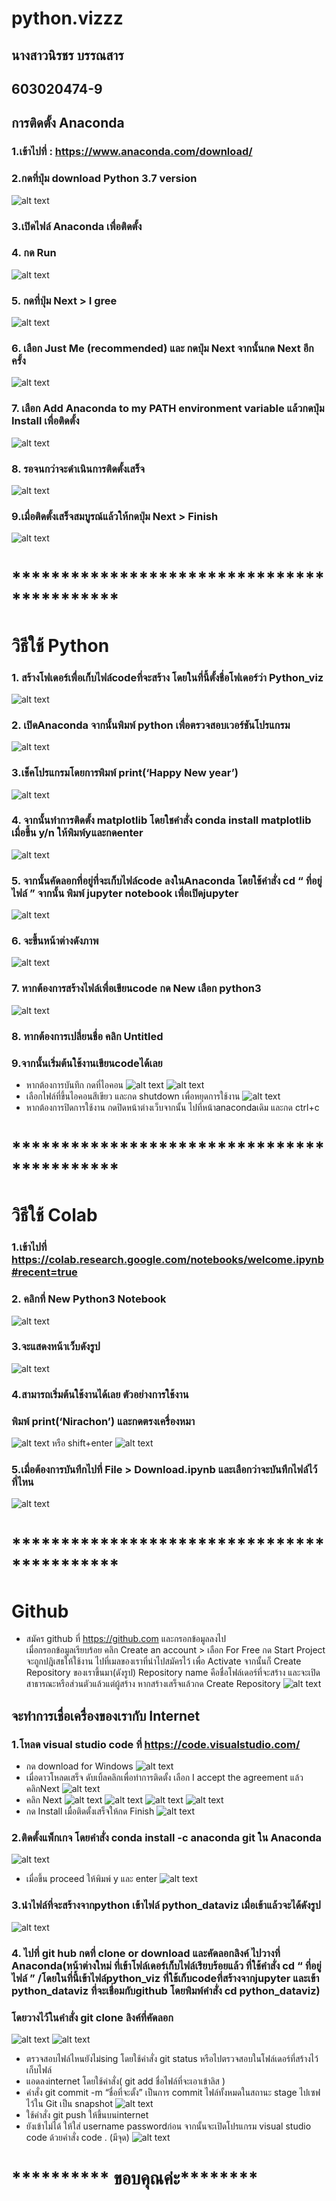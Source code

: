 # python.vizzz

## นางสาวนิรชร บรรณสาร
## 603020474-9
## การติดตั้ง Anaconda 
### 1.เข้าไปที่ :  https://www.anaconda.com/download/
### 2.กดที่ปุ่ม download  Python 3.7 version
![alt text](B1.png)
### 3.เปิดไฟล์ Anaconda เพื่อติดตั้ง
### 4. กด Run
![alt text](B2.png)
### 5.  กดที่ปุ่ม Next > I gree
![alt text](B3.png)
### 6. เลือก Just Me (recommended) และ กดปุ่ม Next จากนั้นกด Next อีกครั้ง
![alt text](B4.png)
### 7. เลือก Add Anaconda to my PATH environment variable แล้วกดปุ่ม Install เพื่อติดตั้ง
![alt text](B5.png)
### 8. รอจนกว่าจะดำเนินการติดตั้งเสร็จ
![alt text](B6.png)
### 9.เมื่อติดตั้งเสร็จสมบูรณ์แล้วให้กดปุ่ม Next > Finish
![alt text](B7.png)
# *******************************************
# วิธีใช้ Python 
### 1. สร้างโฟเดอร์เพื่อเก็บไฟล์codeที่จะสร้าง โดยในที่นี้ตั้งชื่อโฟเดอร์ว่า Python_viz
![alt text](B8.png)
### 2. เปิดAnaconda จากนั้นพิมพ์ python เพื่อตรวจสอบเวอร์ชันโปรแกรม
![alt text](B9.png)
### 3.เช็คโปรแกรมโดยการพิมพ์ print(‘Happy New year’)
![alt text](B10.png)
### 4.	จากนั้นทำการติดตั้ง matplotlib โดยใชคำสั่ง conda install matplotlib เมื่อขึ้น y/n ให้พิมพ์yและกดenter
![alt text](B11.png)
### 5.	จากนั้นคัดลอกที่อยู่ที่จะเก็บไฟล์code ลงในAnaconda โดยใช้คำสั่ง cd “ ที่อยู่ไฟล์ ”  จากนั้น พิมพ์ jupyter notebook เพื่อเปิดjupyter 
![alt text](B12.png)
### 6.	จะขึ้นหน้าต่างดังภาพ
![alt text](B13.png)
### 7. หากต้องการสร้างไฟล์เพื่อเขียนcode กด New เลือก python3
![alt text](B14.png)
### 8. หากต้องการเปลี่ยนชื่อ คลิก Untitled
### 9.จากนั้นเริ่มต้นใช้งานเขียนcodeได้เลย 
-  หากต้องการบันทึก กดที่ไอคอน ![alt text](B15.png)
![alt text](B16.png)
- 	เลือกไฟล์ที่ขึ้นไอคอนสีเขียว และกด shutdown เพื่อหยุดการใช้งาน
![alt text](B17.png)
- หากต้องการปิดการใช้งาน กดปิดหน้าต่างเว็บจากนั้น ไปที่หน้าanacondaเดิม และกด ctrl+c
# *******************************************

#  วิธีใช้ Colab 
### 1.เข้าไปที่ https://colab.research.google.com/notebooks/welcome.ipynb#recent=true
### 2.	คลิกที่ New Python3 Notebook
![alt text](B18.png)
### 3.จะแสดงหน้าเว็บดังรูป
![alt text](B19.png)
### 4.สามารถเริ่มต้นใช้งานได้เลย ตัวอย่างการใช้งาน
### พิมพ์ print(‘Nirachon’) และกดตรงเครื่องหมา 
![alt text](B20.png) หรือ shift+enter
![alt text](B21.png)
### 5.เมื่อต้องการบันทึกไปที่ File > Download.ipynb และเลือกว่าจะบันทึกไฟล์ไว้ที่ไหน
![alt text](B22.png)
# *******************************************
# Github
- สมัคร github ที่ https://github.com และกรอกข้อมูลลงไป  
เมื่อกรอกข้อมูลเรียบร้อย คลิก Create an account  > เลือก For Free กด Start Project จะถูกปฎิเสธให้ใช้งาน ไปที่เมลของเราที่นำไปสมัครไว้ เพื่อ Activate จากนั้นก็ Create Repository ของเราขึ้นมา(ดังรูป) 
Repository name คือชื่อโฟล์เดอร์ที่จะสร้าง และจะเปิดสาธารณะหรือส่วนตัวแล้วแต่ผู้สร้าง หากสร้างเสร็จแล้วกด Create Repository
![alt text](B23.png)
## จะทำการเชื่อเครื่องของเรากับ Internet
### 1.โหลด visual studio code ที่  https://code.visualstudio.com/ 
- กด download for Windows
![alt text](B24.png)
- เมื่อดาวโหลดเสร็จ ดับเบิ้ลคลิกเพื่อทำการติดตั้ง เลือก I accept the agreement  แล้ว คลิกNext
![alt text](B25.png)
-	คลิก Next 
![alt text](B26.png)
![alt text](B27.png)
![alt text](B28.png)
![alt text](B29.png)
- 	กด Install เมื่อติดตั้งเสร็จให้กด Finish
![alt text](B30.png)
### 2.ติดตั้งแพ็กเกจ  โดยคำสั่ง conda install -c anaconda git ใน Anaconda
![alt text](B31.png)
- เมื่อขึ้น proceed ให้พิมพ์ y และ enter
![alt text](B32.png)
### 3.นำไฟล์ที่จะสร้างจากpython เข้าไฟล์ python_dataviz เมื่อเข้าแล้วจะได้ดังรูป
![alt text](B33.png)
### 4. ไปที่ git hub กดที่ clone or download และคัดลอกลิงค์ ไปวางที่ Anaconda(หน้าต่างใหม่ ที่เข้าโฟล์เดอร์เก็บไฟล์เรียบร้อยแล้ว ที่ใช้คำสั่ง cd “ ที่อยู่ไฟล์ ” /โดยในที่นี้เข้าไฟล์python_viz ที่ใช้เก็บcodeที่สร้างจากjupyter และเข้า python_dataviz ที่จะเชื่อมกับgithub โดยพิมพ์คำสั่ง cd python_dataviz) 
### โดยวางไว้ในคำสั่ง git clone ลิงค์ที่คัดลอก
![alt text](B34.png)
![alt text](B35.png)
-	ตรวจสอบไฟล์ไหนยังไม่sing โดยใช้คำสั่ง git status หรือไปตรวจสอบในโฟล์เดอร์ที่สร้างไว้เก็บไฟล์
-	แอดลงinternet โดยใช้คำสั่ง( git add ชื่อไฟล์ที่จะเอาเข้าลิส )
-	คำสั่ง git commit -m “ชื่อที่จะตั้ง”  เป็นการ commit ไฟล์ทั้งหมดในสถานะ stage ไปเซฟไว้ใน Git เป็น snapshot 
![alt text](B36.png)
-	ใช้คำสั่ง git push ให้ขึ้นบนinternet
-	ยังเข้าไม่ได้ ให้ใส่ username passwordก่อน จากนั้นจะเปิดโปรแกรม visual studio code ด้วยคำสั่ง code . (มีจุด)
![alt text](B37.png)

# ********** ขอบคุณค่ะ********